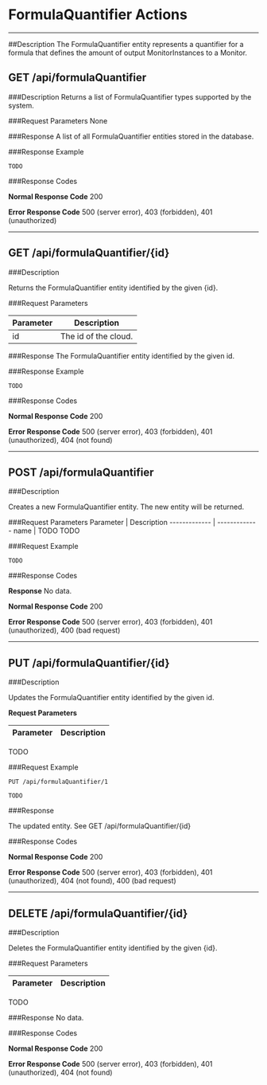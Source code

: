 ﻿# FormulaQuantifier Actions
***

##Description
The FormulaQuantifier entity represents a quantifier for a formula that defines the amount of output MonitorInstances to a Monitor.

## GET /api/formulaQuantifier

###Description
Returns a list of FormulaQuantifier types supported by the system.

###Request Parameters
None

###Response
A list of all FormulaQuantifier entities stored in the database.

###Response Example
```
TODO
```

###Response Codes

**Normal Response Code** 200

**Error Response Code** 500 (server error), 403 (forbidden), 401 (unauthorized)

***

## GET /api/formulaQuantifier/{id}

###Description

Returns the FormulaQuantifier entity identified by the given {id}.

###Request Parameters

Parameter     | Description
------------- | -------------
id            | The id of the cloud.

###Response 
The FormulaQuantifier entity identified by the given id.

###Response Example
```
TODO
```

###Response Codes

**Normal Response Code** 200

**Error Response Code** 500 (server error), 403 (forbidden), 401 (unauthorized), 404 (not found)

***

## POST /api/formulaQuantifier

###Description

Creates a new FormulaQuantifier entity. The new entity will be returned.

###Request Parameters
Parameter     | Description
------------- | -------------
name          | TODO
TODO

###Request Example
```
TODO
```

###Response Codes

**Response** No data.

**Normal Response Code** 200

**Error Response Code** 500 (server error), 403 (forbidden), 401 (unauthorized), 400 (bad request)

***

## PUT /api/formulaQuantifier/{id}

###Description

Updates the FormulaQuantifier entity identified by the given id.

**Request Parameters** 

Parameter     | Description
------------- | -------------
TODO

###Request Example
```
PUT /api/formulaQuantifier/1
```
```
TODO
```

###Response

The updated entity. See GET /api/formulaQuantifier/{id}

###Response Codes

**Normal Response Code** 200

**Error Response Code** 500 (server error), 403 (forbidden), 401 (unauthorized), 404 (not found), 400 (bad request)

***

## DELETE /api/formulaQuantifier/{id}

###Description

Deletes the FormulaQuantifier entity identified by the given {id}.

###Request Parameters

Parameter     | Description
------------- | -------------
TODO

###Response
No data.

###Response Codes

**Normal Response Code** 200

**Error Response Code** 500 (server error), 403 (forbidden), 401 (unauthorized), 404 (not found)
